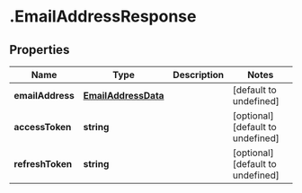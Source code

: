 # .EmailAddressResponse

## Properties

Name | Type | Description | Notes
------------ | ------------- | ------------- | -------------
**emailAddress** | [**EmailAddressData**](EmailAddressData.md) |  | [default to undefined]
**accessToken** | **string** |  | [optional] [default to undefined]
**refreshToken** | **string** |  | [optional] [default to undefined]

